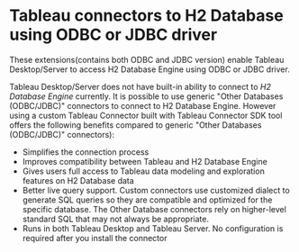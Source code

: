 # Tableau connectors to H2 Database using ODBC or JDBC driver

These extensions(contains both ODBC and JDBC version) enable Tableau Desktop/Server to access H2 Database Engine using ODBC or JDBC driver.

Tableau Desktop/Server does not have built-in ability to connect to *H2 Database Engine* currently. It is possible to use generic "Other Databases (ODBC/JDBC)" connectors to connect to H2 Database Engine. However using a custom Tableau Connector built with Tableau Connector SDK tool offers the following benefits compared to generic "Other Databases (ODBC/JDBC)" connectors):
- Simplifies the connection process
- Improves compatibility between Tableau and H2 Database Engine
- Gives users full access to Tableau data modeling and exploration features on H2 Database data
- Better live query support. Custom connectors use customized dialect to generate SQL queries so they are compatible and optimized for the specific database. The Other Database connectors rely on higher-level standard SQL that may not always be appropriate.
- Runs in both Tableau Desktop and Tableau Server. No configuration is required after you install the connector



